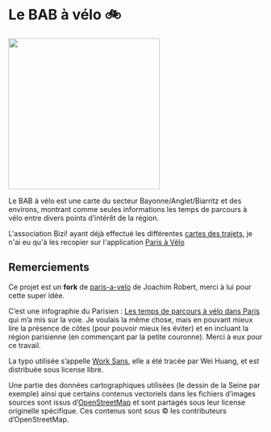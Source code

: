 # Le BAB à vélo 🚲
 
<img src="https://briacp.github.io/bab-a-velo/img/opengraph.jpg" width="300"/>

Le BAB à vélo est une carte du secteur Bayonne/Anglet/Biarritz et des environs, montrant comme seules informations les temps de parcours à vélo entre divers points d’intérêt de la région.

L'association Bizi! ayant déjà effectué les différentes [cartes des trajets](https://bizimugi.eu/la-voiture-plus-attractive-que-le-velo-ou-la-marche-en-agglo-prejuge), je n'ai eu qu'à les recopier sur l'application [Paris à Vélo](https://github.com/joachimesque/paris-a-velo)

## Remerciements

Ce projet est un __fork__ de [paris-a-velo](https://github.com/joachimesque/paris-a-velo) de Joachim Robert, merci à lui pour cette super idée.

C’est une infographie du Parisien : [Les temps de parcours à vélo dans Paris](http://www.leparisien.fr/info-paris-ile-de-france-oise/transports/greve-dans-les-transports-a-paris-les-temps-de-parcours-a-velo-en-une-infographie-21-12-2019-8222538.php) qui m’a mis sur la voie. Je voulais la même chose, mais en pouvant mieux lire la présence de côtes (pour pouvoir mieux les éviter) et en incluant la région parisienne (en commençant par la petite couronne). Merci à eux pour ce travail.

La typo utilisée s’appelle [Work Sans](https://github.com/weiweihuanghuang/Work-Sans), elle a été tracée par Wei Huang, et est distribuée sous license libre.

Une partie des données cartographiques utilisées (le dessin de la Seine par exemple) ainsi que certains contenus vectoriels dans les fichiers d’images sources sont issus d’[OpenStreetMap](https://www.openstreetmap.org) et sont partagés sous leur license originelle spécifique. Ces contenus sont sous © les contributeurs d’OpenStreetMap.

